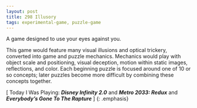 ```yaml
---
layout: post
title: 298 Illusory
tags: experimental-game, puzzle-game
---
```

A game designed to use your eyes against you.

This game would feature many visual illusions and optical trickery, converted into game and puzzle mechanics.  Mechanics would play with object scale and positioning, visual deception, motion within static images, reflections, and color.  Each beginning puzzle is focused around one of 10 or so concepts; later puzzles become more difficult by combining these concepts together.

[ Today I Was Playing: ***Disney Infinity 2.0*** and ***Metro 2033: Redux*** and ***Everybody’s Gone To The Rapture*** ]
{: .emphasis}

